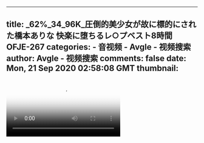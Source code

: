 
---
title: _62%_34_96K_圧倒的美少女が故に標的にされた橋本ありな 快楽に堕ちるレ○プベスト8時間 OFJE-267
categories: 
    - 音视频
    - Avgle - 视频搜索
author: Avgle - 视频搜索
comments: false
date: Mon, 21 Sep 2020 02:58:08 GMT
thumbnail: 
---

<div>   
<video controls loop poster="https://static-clst.avgle.com/videos/tmb13/434849/1.jpg" src="https://static-clst.avgle.com/videos/tmb13/434849/preview.mp4"></video>  
</div>
            